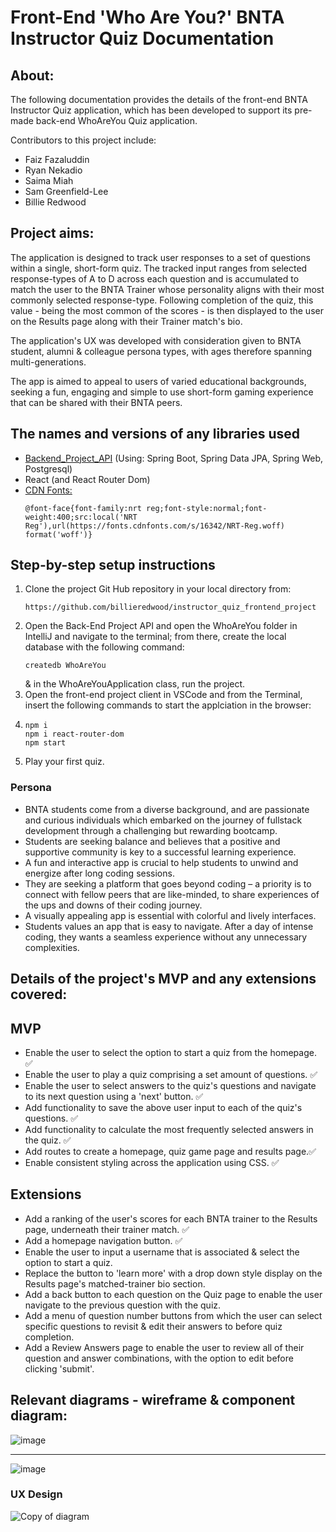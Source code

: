 # Front-End 'Who Are You?' BNTA Instructor Quiz Documentation  

## About:

The following documentation provides the details of the front-end BNTA Instructor Quiz application, which has been developed to support its pre-made back-end WhoAreYou Quiz application.

Contributors to this project include:

- Faiz Fazaluddin
- Ryan Nekadio
- Saima Miah
- Sam Greenfield-Lee
- Billie Redwood


## Project aims:
The application is designed to track user responses to a set of questions within a single, short-form quiz. The tracked input ranges from selected response-types of A to D across each question and is accumulated to match the user to the BNTA Trainer whose personality aligns with their most commonly selected response-type. Following completion of the quiz, this value - being the most common of the scores - is then displayed to the user on the Results page along with their Trainer match's bio.

The application's UX was developed with consideration given to BNTA student, alumni & colleague persona types, with ages therefore spanning multi-generations.

The app is aimed to appeal to users of varied educational backgrounds, seeking a fun, engaging and simple to use short-form gaming experience that can be shared with their BNTA peers.


## The names and versions of any libraries used
- [Backend_Project_API](https://github.com/AanisN10/Backend_Project_API) (Using: Spring Boot, Spring Data JPA, Spring Web, Postgresql)
-  React (and React Router Dom)
-  [CDN Fonts:](https://fonts.cdnfonts.com/css/nrt-reg)
   ```
   @font-face{font-family:nrt reg;font-style:normal;font-weight:400;src:local('NRT Reg'),url(https://fonts.cdnfonts.com/s/16342/NRT-Reg.woff) format('woff')}
   ```
   
## Step-by-step setup instructions
1. Clone the project Git Hub repository in your local directory from:
   ```
   https://github.com/billieredwood/instructor_quiz_frontend_project
   ```
2. Open the Back-End Project API and open the WhoAreYou folder in IntelliJ and navigate to the terminal; from there, create the local database with the following command:
   ```
   createdb WhoAreYou
   ```
   &
   in the WhoAreYouApplication class, run the project.
3. Open the front-end project client in VSCode and from the Terminal, insert the following commands to start the applciation in the browser:
4. ```
   npm i
   npm i react-router-dom
   npm start
   ```
5. Play your first quiz.

### Persona 
- BNTA students come from a diverse background, and are passionate and curious individuals which embarked on the journey of fullstack development through a challenging but rewarding bootcamp.
- Students are seeking balance and believes that a positive and supportive community is key to a successful learning experience.
- A fun and interactive app is crucial to help students to unwind and energize after long coding sessions. 
- They are seeking a platform that goes beyond coding – a priority is to connect with fellow peers that are like-minded, to share experiences of the ups and downs of their coding journey.
- A visually appealing app is essential with colorful and lively interfaces.
- Students values an app that is easy to navigate. After a day of intense coding, they wants a seamless experience without any unnecessary complexities.



## Details of the project's MVP and any extensions covered:
## MVP
- Enable the user to select the option to start a quiz from the homepage. ✅
- Enable the user to play a quiz comprising a set amount of questions. ✅
- Enable the user to select answers to the quiz's questions and navigate to its next question using a 'next' button. ✅
- Add functionality to save the above user input to each of the quiz's questions. ✅
- Add functionality to calculate the most frequently selected answers in the quiz. ✅ 
- Add routes to create a homepage, quiz game page and results page.✅
- Enable consistent styling across the application using CSS. ✅

## Extensions
- Add a ranking of the user's scores for each BNTA trainer to the Results page, underneath their trainer match. ✅
- Add a homepage navigation button. ✅
- Enable the user to input a username that is associated & select the option to start a quiz.
- Replace the button to 'learn more' with a drop down style display on the Results page's matched-trainer bio section.
- Add a back button to each question on the Quiz page to enable the user navigate to the previous question with the quiz.
- Add a menu of question number buttons from which the user can select specific questions to revisit & edit their answers to before quiz completion.
- Add a Review Answers page to enable the user to review all of their question and answer combinations, with the option to edit before clicking 'submit'.

## Relevant diagrams - wireframe & component diagram:

![image](https://github.com/billieredwood/instructor_quiz_frontend_project/assets/131786678/4b77897f-a08f-4ffd-a722-c0ebd6ba5afc)

---------

![image](https://github.com/billieredwood/instructor_quiz_frontend_project/assets/131786678/7b11c8be-f438-4546-b8b5-56e2cdd2cda8)

### UX Design
![Copy of diagram](https://github.com/billieredwood/instructor_quiz_frontend_project/assets/131786678/3417ede8-530e-4bc0-b89b-904b747dbdc8)

